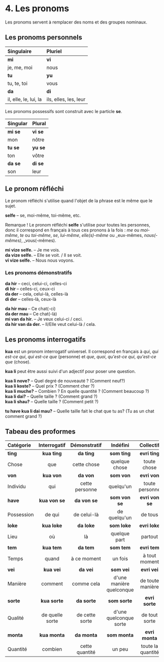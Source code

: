 
# 4. Les pronoms

Les pronoms servent à remplacer des noms et des groupes nominaux.


## Les pronoms personnels

| Singulaire  | Pluriel       |
|:------------|:-------------|
| **mi**      | **vi**       |
| je, me, moi | nous         |
| **tu**      | **yu**       |
| tu, te, toi | vous         |
| **da**      | **di**       |
| il, elle, le, lui, la | ils, elles, les, leur |

Les pronoms possessifs sont construit avec le particle
**se**.

| Singular    | Plural       |
|:------------|:-------------|
| **mi se**   | **vi se**    |
| mon         | nôtre        |
| **tu se**   | **yu se**    |
| ton         | vôtre        |
| **da se**   | **di se**    |
| son         | leur         |


## Le pronom réfléchi

Le pronom réfléchi s'utilise quand l'objet de la phrase est le même que le sujet.

**selfe** 
– se, moi-même, toi-même, etc.

Remarque ! Le pronom réfléchi
**selfe**
s'utilise pour toutes les personnes, donc il correspond en français à tous ces pronons à la fois :
_me_ ou _moi-même_, _te_ ou _toi-même_, _se_, _lui-même_, _elle(s)-même_ ou _eux-mêmes, _nous(-mêmes)_, _vous(-mêmes).

**mi vize selfe.**
– Je me vois.  
**da vize selfe.**
– Elle se voit. / Il se voit.  
**vi vize selfe.**
– Nous nous voyons.


### Les pronoms démonstratifs

**da hir**
– ceci, celui-ci, celles-ci  
**di hir**
– celles-ci, ceux-ci  
**da der**
– cela, celui-là, celles-là  
**di der**
– celles-là, ceux-là  

**da hir mau**
– Ce chat(-ci)  
**da der mau**
– Ce chat(-là)  
**mi van da hir.**
– Je veux celui-ci / ceci.  
**da hir van da der.** 
– Il/Elle veut celui-là / cela.


## Les pronoms interrogatifs

**kua**
est un pronom interrogatif universel.
Il correspond en français à _qui_, _qui est-ce qui_, _qui est-ce que_ (personne) et _que_, _quoi_, _qu'est-ce qui_, _qu'est-ce que_ (chose).


**kua li** peut être aussi suivi d'un adjectif pour poser une question.

**kua li nove?**
– Quel degré de nouveauté ? (Comment neuf?)  
**kua li koste?**
– Quel prix ? (Comment cher ?)  
**kua li muche?**
– Combien ? En quelle quantité ? (Comment beaucoup ?)  
**kua li dai?**
– Quelle taille ? (Comment grand ?)  
**kua li shau?**
– Quelle taille ? (Comment petit ?)

**tu have kua li dai mau?**
– Quelle taille fait le chat que tu as? (Tu as un chat comment grand ?)


## Tabeau des proformes

| Catégorie     | Interrogatif  | Démonstratif  | Indéfini      | Collectif     | Négatif       |
|:--------------|:-------------:|:-------------:|:-------------:|:-------------:|:-------------:|
| **ting**      | **kua ting**  | **da ting**   | **som ting**  | **evri ting** | **no ting**   |
| Chose         | que           | cette chose   | quelque chose | toute chose   | aucune chose  |
| **von**       | **kua von**   | **da von**    | **som von**   | **evri von**  | **no von**    |
| Individu      | qui           | cette personne| quelqu'un     | toute personne| aucun         |
| **have**      | **kua von se**| **da von se** | **som von se**|**evri von se**| **no von se** |
| Possession    | de qui        | de celui-là   | de quelqu'un  | de tous       | de nul        |
| **loke**      | **kua loke**  | **da loke**   | **som loke**  | **evri loke** | **no loke**   |
| Lieu          | où            | là            | quelque part  | partout       | nulle part    |
| **tem**       | **kua tem**   | **da tem**    | **som tem**   | **evri tem**  | **no tem**    |
| Temps         | quand         | à ce moment   | un fois       | à tout moment | à aucun moment|
| **vei**       | **kua vei**   | **da vei**    | **som vei**   | **evri vei**  | **no vei**    |
| Manière       | comment       | comme cela|d'une manière quelconque|de toute manière|d'aucun manière|
| **sorte**     | **kua sorte** | **da sorte**  | **som sorte** | **evri sorte**| **no sorte**  |
| Qualité       |de quelle sorte| de cette sorte|d'une quelconque sorte|de tout sorte|d'aucune sorte|
| **monta**     | **kua monta** | **da monta**  | **som monta** | **evri monta**| **no monta**  |
| Quantité      | combien       | cette quantité| un peu        |toute la quantité| rien du tout|

